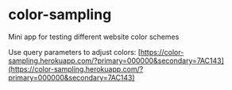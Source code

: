 # color-sampling
Mini app for testing different website color schemes

Use query parameters to adjust colors: [https://color-sampling.herokuapp.com/?primary=000000&secondary=7AC143](https://color-sampling.herokuapp.com/?primary=000000&secondary=7AC143)
